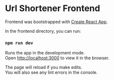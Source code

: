 # Url Shortener Frontend

Frontend was bootstrapped with [Create React App](https://github.com/facebook/create-react-app).

In the frontend directory, you can run:

### `npm run dev`

Runs the app in the development mode.<br />
Open [http://localhost:3000](http://localhost:3000) to view it in the browser.

The page will reload if you make edits.<br />
You will also see any lint errors in the console.
